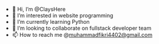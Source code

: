 - 👋 Hi, I’m @ClaysHere
- 👀 I’m interested in website programming
- 🌱 I’m currently learning Python
- 💞️ I’m looking to collaborate on fullstack developer team
- 📫 How to reach me @muhammadfikri4402@gmail.com

<!---
ClaysHere/ClaysHere is a ✨ special ✨ repository because its `README.md` (this file) appears on your GitHub profile.
You can click the Preview link to take a look at your changes.
--->
